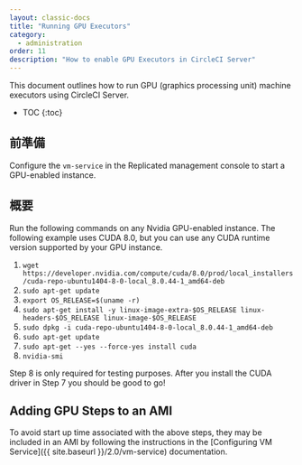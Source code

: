 ```yaml
---
layout: classic-docs
title: "Running GPU Executors"
category:
  - administration
order: 11
description: "How to enable GPU Executors in CircleCI Server"
---
```

This document outlines how to run GPU (graphics processing unit) machine executors using CircleCI Server.

* TOC 
{:toc}

## 前準備

Configure the `vm-service` in the Replicated management console to start a GPU-enabled instance.

## 概要

Run the following commands on any Nvidia GPU-enabled instance. The following example uses CUDA 8.0, but you can use any CUDA runtime version supported by your GPU instance.

1. `wget https://developer.nvidia.com/compute/cuda/8.0/prod/local_installers/cuda-repo-ubuntu1404-8-0-local_8.0.44-1_amd64-deb` 
2. `sudo apt-get update`
3. `export OS_RELEASE=$(uname -r)`
4. `sudo apt-get install -y linux-image-extra-$OS_RELEASE linux-headers-$OS_RELEASE linux-image-$OS_RELEASE`
5. `sudo dpkg -i cuda-repo-ubuntu1404-8-0-local_8.0.44-1_amd64-deb`
6. `sudo apt-get update`
7. `sudo apt-get --yes --force-yes install cuda`
8. `nvidia-smi`

Step 8 is only required for testing purposes. After you install the CUDA driver in Step 7 you should be good to go!

## Adding GPU Steps to an AMI

To avoid start up time associated with the above steps, they may be included in an AMI by following the instructions in the [Configuring VM Service]({{ site.baseurl }}/2.0/vm-service) documentation.